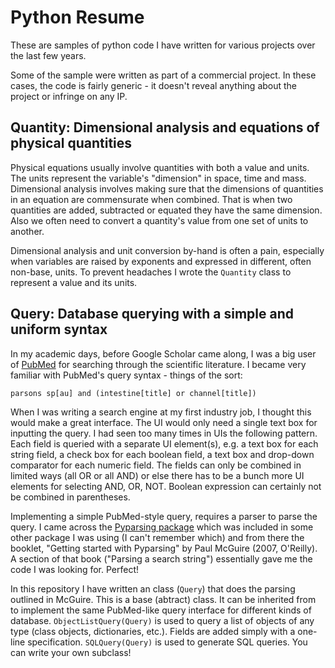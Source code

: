 # Python Resume
These are samples of python code I have written for various projects over the last few years.

Some of the sample were written as part of a commercial project. In these cases, the code
is fairly generic - it doesn't reveal anything about the project or infringe on any IP.

## Quantity: Dimensional analysis and equations of physical quantities

Physical equations usually involve quantities with both a value and units. The units represent the variable's
"dimension" in space, time and mass. Dimensional analysis involves making sure that the dimensions of quantities 
in an equation are commensurate when combined. That is when two quantities are added, subtracted or equated 
they have the same dimension. Also we often need to convert a quantity's value from one set of units to another.

Dimensional analysis and unit conversion by-hand is often a pain, especially when variables are raised 
by exponents and expressed in different, often non-base, units. To prevent headaches I wrote the `Quantity` class 
to represent a value and its units.

## Query: Database querying with a simple and uniform syntax

In my academic days, before Google Scholar came along, I was a big user of [PubMed](https://pubmed.ncbi.nlm.nih.gov/) 
for searching through the scientific literature. I became very familiar with PubMed's query syntax - things of the sort:

``` parsons sp[au] and (intestine[title] or channel[title]) ```

When I was writing a search engine at my first industry job, I thought this would make a great interface. The UI would 
only need a single text box for inputting the query. I had seen too many times in UIs the following pattern. Each field 
is queried with a separate UI element(s), e.g. a text box for each string field, a check box for each boolean field, 
a text box and drop-down comparator for each numeric field. The fields can only be combined in limited ways 
(all OR or all AND) or else there has to be a bunch more UI elements for selecting AND, OR, NOT. Boolean expression can 
certainly not be combined in parentheses.

Implementing a simple PubMed-style query, requires a parser to parse the query. I came across the 
[Pyparsing package](https://pyparsing-docs.readthedocs.io/en/latest/index.html) which was included in some other package 
I was using (I can't remember which) and from there the booklet, "Getting  started with Pyparsing" by Paul McGuire 
(2007, O'Reilly). A section of that book ("Parsing a search string") essentially gave me the code I was looking for. Perfect!

In this repository I have written an class (`Query`) that does the parsing outlined in McGuire. This is a base
(abtract) class. It can be inherited from to implement the same PubMed-like query interface for different kinds of 
database. `ObjectListQuery(Query)` is used to query a list of objects of any type (class objects, dictionaries, etc.). 
Fields are added simply with a one-line specification. `SQLQuery(Query)` is used to generate SQL queries. You can 
write your own subclass!
